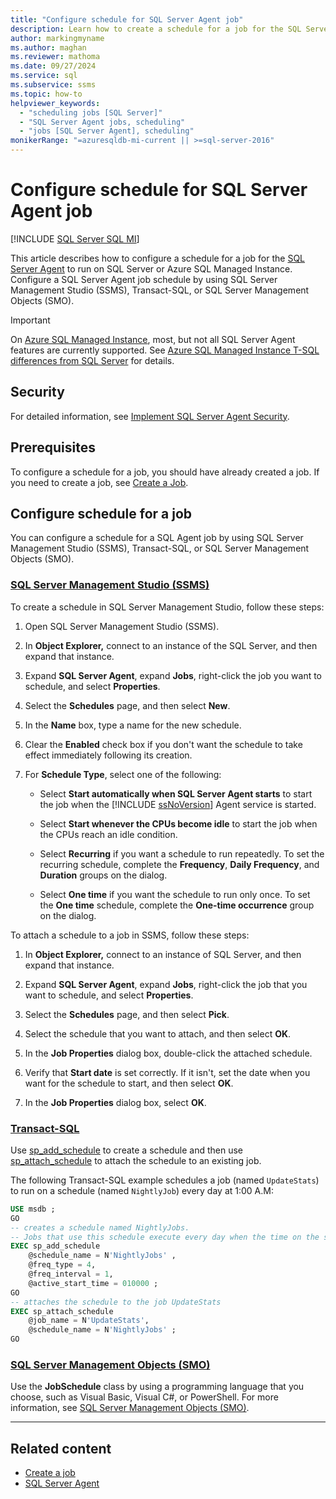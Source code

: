 ```yaml
---
title: "Configure schedule for SQL Server Agent job"
description: Learn how to create a schedule for a job for the SQL Server Agent to run with SQL Server or Azure SQL Managed Instance by using SQL Server Management Studio (SSMS), Transact-SQL, or SQL Server Management Objects (SMO).
author: markingmyname
ms.author: maghan
ms.reviewer: mathoma
ms.date: 09/27/2024
ms.service: sql
ms.subservice: ssms
ms.topic: how-to
helpviewer_keywords:
  - "scheduling jobs [SQL Server]"
  - "SQL Server Agent jobs, scheduling"
  - "jobs [SQL Server Agent], scheduling"
monikerRange: "=azuresqldb-mi-current || >=sql-server-2016"
---
```

# Configure schedule for SQL Server Agent job

[!INCLUDE [SQL Server SQL MI](../../includes/applies-to-version/sql-asdbmi.md)]

This article describes how to configure a schedule for a job for the [SQL Server Agent](sql-server-agent.md) to run on SQL Server or Azure SQL Managed Instance. Configure a SQL Server Agent job schedule by using SQL Server Management Studio (SSMS), Transact-SQL, or SQL Server Management Objects (SMO). 

> [!IMPORTANT]  
> On [Azure SQL Managed Instance](/azure/sql-database/sql-database-managed-instance), most, but not all SQL Server Agent features are currently supported. See [Azure SQL Managed Instance T-SQL differences from SQL Server](/azure/sql-database/sql-database-managed-instance-transact-sql-information#sql-server-agent) for details.


## <a name="Security"></a>Security

For detailed information, see [Implement SQL Server Agent Security](implement-sql-server-agent-security.md).

## Prerequisites

To configure a schedule for a job, you should have already created a job. If you need to create a job, see [Create a Job](create-a-job.md).

## Configure schedule for a job

You can configure a schedule for a SQL Agent job by using SQL Server Management Studio (SSMS), Transact-SQL, or SQL Server Management Objects (SMO).

### [SQL Server Management Studio (SSMS)](#tab/ssms)

To create a schedule in SQL Server Management Studio, follow these steps:

1. Open SQL Server Management Studio (SSMS). 

1. In **Object Explorer,** connect to an instance of the SQL Server, and then expand that instance.

1. Expand **SQL Server Agent**, expand **Jobs**, right-click the job you want to schedule, and select **Properties**.

1. Select the **Schedules** page, and then select **New**.

1. In the **Name** box, type a name for the new schedule.

1. Clear the **Enabled** check box if you don't want the schedule to take effect immediately following its creation.

1. For **Schedule Type**, select one of the following:

    -   Select **Start automatically when SQL Server Agent starts** to start the job when the [!INCLUDE [ssNoVersion](../../includes/ssnoversion-md.md)] Agent service is started.

    -   Select **Start whenever the CPUs become idle** to start the job when the CPUs reach an idle condition.

    -   Select **Recurring** if you want a schedule to run repeatedly. To set the recurring schedule, complete the **Frequency**, **Daily Frequency**, and **Duration** groups on the dialog.

    -   Select **One time** if you want the schedule to run only once. To set the **One time** schedule, complete the **One-time occurrence** group on the dialog.

To attach a schedule to a job in SSMS, follow these steps: 

1. In **Object Explorer,** connect to an instance of SQL Server, and then expand that instance.

1. Expand **SQL Server Agent**, expand **Jobs**, right-click the job that you want to schedule, and select **Properties**.

1. Select the **Schedules** page, and then select **Pick**.

1. Select the schedule that you want to attach, and then select **OK**.

1. In the **Job Properties** dialog box, double-click the attached schedule.

1. Verify that **Start date** is set correctly. If it isn't, set the date when you want for the schedule to start, and then select **OK**.

1. In the **Job Properties** dialog box, select **OK**.

### [Transact-SQL](#tab/tsql)

Use [sp_add_schedule](../../relational-databases/system-stored-procedures/sp-add-schedule-transact-sql.md) to create a schedule and then use [sp_attach_schedule](../../relational-databases/system-stored-procedures/sp-attach-schedule-transact-sql.md) to attach the schedule to an existing job.

The following Transact-SQL example schedules a job (named `UpdateStats`) to run on a schedule (named `NightlyJob`) every day at 1:00 A.M: 

```sql
USE msdb ;
GO
-- creates a schedule named NightlyJobs.
-- Jobs that use this schedule execute every day when the time on the server is 01:00.
EXEC sp_add_schedule
    @schedule_name = N'NightlyJobs' ,
    @freq_type = 4,
    @freq_interval = 1,
    @active_start_time = 010000 ;
GO
-- attaches the schedule to the job UpdateStats
EXEC sp_attach_schedule
    @job_name = N'UpdateStats',
    @schedule_name = N'NightlyJobs' ;
GO
```

### [SQL Server Management Objects (SMO)](#tab/smo)


Use the **JobSchedule** class by using a programming language that you choose, such as Visual Basic, Visual C#, or PowerShell. For more information, see [SQL Server Management Objects (SMO)](../../relational-databases/server-management-objects-smo/sql-server-management-objects-smo-programming-guide.md).

---


## Related content

- [Create a job](create-a-job.md)
- [SQL Server Agent](sql-server-agent.md)
